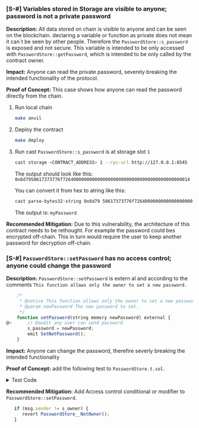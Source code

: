 ### [S-#] Variables stored in Storage are visible to anyone; password is not a private password

**Description:** All data stored on chain is visible to anyone and can be seen on the blockchain. declaring a variable or function as private does not mean it can´t be seen by other people. Therefore the `PasswordStore::s_password` is exposed and not secure. This variable is intended to be only accessed with `PasswordStore::getPassword`, which is intended to be only called by the contract owner.

**Impact:** Anyone can read the private password, severely breaking the intended functionality of the protocol.

**Proof of Concept:**
This case shows how anyone can read the password directly from the chain.

1. Run local chain
   ```bash
   make anvil
   ```
2. Deploy the contract
   ```bash
   make deploy
   ```
3. Run cast
   `PasswordStore::s_password` is at storage slot `1`

   ```bash
   cast storage <CONTRACT_ADDRESS> 1 --rpc-url http://127.0.0.1:8545
   ```
   The output should look like this:
   `0x6d7950617373776f726400000000000000000000000000000000000000000014`

    You can convert it from hex to atring like this:
    ```bash
    cast parse-bytes32-string 0x6d79 50617373776f726400000000000000000000000000000000000000000014
    ```
    The output is: 
    `myPassword`

**Recommended Mitigation:** Due to this vulnerability, the architecture of this contract needs to be rethought. For example the password could bes encrypted off-chain. This in turn would require the user to keep another password for decryption off-chain.


### [S-#] `PasswordStore::setPassword` has no access control; anyone could change the password

**Description:** `PasswordStore::setPassword` is extern al and according to the comments `This function allows only the owner to set a new password.` 

```javascript
    /*
     * @notice This function allows only the owner to set a new password.
     * @param newPassword The new password to set.
     */
    function setPassword(string memory newPassword) external {
@>      // @audit any user can send password
        s_password = newPassword;
        emit SetNetPassword();
    }
```

**Impact:** Anyone can change the password, therefire severly breaking the intended functionality

**Proof of Concept:** add the following test to `PasswordStore.t.sol`.

<details>
<summary>Test Code</summary>

```javascript
   function test_anyone_can_set_password(address randomAddress) public {
      vm.assume(randomAddress != owner);
      vm.prank(randomAddress);
      string memory expectedPassword = "myNewPassword";
      passwordStore.setPassword(expectedPassword);

      vm.prank(owner);
      string memory actualPassword = passwordStore.getPassword();
      assertEq(actualPassword, expectedPassword);
   }
```

</details>

**Recommended Mitigation:** Add Access control conditional or modifier to `PasswordStore::setPassword`.

```javascript
   if (msg.sender != s_owner) {
      revert PasswordStore__NotOwner();
   }
```